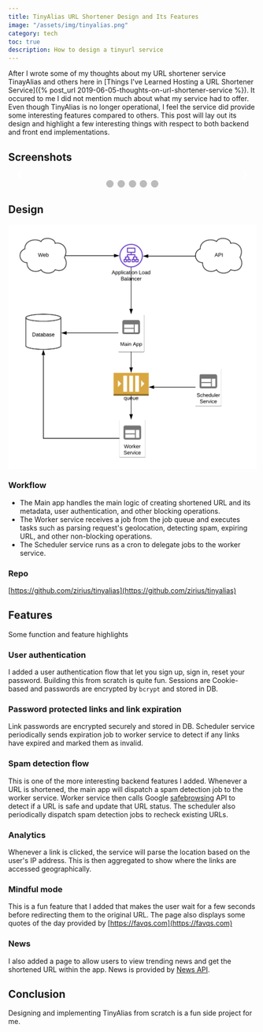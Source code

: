 ```yaml
---
title: TinyAlias URL Shortener Design and Its Features
image: "/assets/img/tinyalias.png"
category: tech
toc: true
description: How to design a tinyurl service
---
```

<style>

.mySlides {display: none}
img {vertical-align: middle;}

/* Slideshow container */
.slideshow-container {
  max-width: 1000px;
  position: relative;
  margin: auto;
}

/* Next & previous buttons */
.prevImg, .nextImg {
  cursor: pointer;
  position: absolute;
  top: 50%;
  width: auto;
  padding: 16px;
  margin-top: -22px;
  color: white;
  font-weight: bold;
  font-size: 18px;
  transition: 0.6s ease;
  border-radius: 0 3px 3px 0;
  user-select: none;
}

/* Position the "next button" to the right */
.nextImg {
  right: 0;
  border-radius: 3px 0 0 3px;
}

/* On hover, add a black background color with a little bit see-through */
.prevImg:hover, .nextImg:hover {
  background-color: rgba(0,0,0,0.8);
}

/* Caption text */
.textImg {
  color: #f2f2f2;
  font-size: 15px;
  padding: 8px 12px;
  position: absolute;
  bottom: 8px;
  width: 100%;
  text-align: center;
}

/* Number text (1/3 etc) */
.numbertextImg {
  color: #f2f2f2;
  font-size: 12px;
  padding: 8px 12px;
  position: absolute;
  top: 0;
}

/* The dots/bullets/indicators */
.dot {
  cursor: pointer;
  height: 15px;
  width: 15px;
  margin: 0 2px;
  background-color: #bbb;
  border-radius: 50%;
  display: inline-block;
  transition: background-color 0.6s ease;
}

.active, .dot:hover {
  background-color: #717171;
}

/* Fading animation */
.fade {
  -webkit-animation-name: fade;
  -webkit-animation-duration: 1.5s;
  animation-name: fade;
  animation-duration: 1.5s;
}

@-webkit-keyframes fade {
  from {opacity: .4} 
  to {opacity: 1}
}

@keyframes fade {
  from {opacity: .4} 
  to {opacity: 1}
}

/* On smaller screens, decrease text size */
@media only screen and (max-width: 300px) {
  .prevImg, .nextImg,.textImg {font-size: 11px}
}
</style>

After I wrote some of my thoughts about my URL shortener service TinayAlias and others here in [Things I've Learned Hosting a URL Shortener Service]({% post_url 2019-06-05-thoughts-on-url-shortener-service %}). It occured to me I did not mention much about what my service had to offer. Even though TinyAlias is no longer operational, I feel the service did provide some interesting features compared to others. This post will lay out its design and highlight a few interesting things with respect to both backend and front end implementations. 

<!--more-->

## Screenshots
<!-- Slideshow container -->
<div class="slideshow-container">

<!-- Full-width images with number and caption text -->
<div class="mySlides fade">
<div class="numbertextImg">1 / 5</div>
<img src="/assets/img/tinyalias-authentication.png" alt="TinyAlias Authentication">
</div>

<div class="mySlides fade">
<div class="numbertextImg">2 / 5</div>
<img src="/assets/img/tinyalias-password.png" alt="TinyAlias Password">
</div>

<div class="mySlides fade">
<div class="numbertextImg">3 / 5</div>
<img src="/assets/img/tinyalias-analytics.png" alt="TinyAlias Analytics">
</div>

<div class="mySlides fade">
<div class="numbertextImg">4 / 5</div>
<img src="/assets/img/tinyalias-mindful.png" alt="TinyAlias Mindful">
</div>

<div class="mySlides fade">
<div class="numbertextImg">5 / 5</div>
<img src="/assets/img/tinyalias-news.png" alt="TinyAlias News">
</div>

<!-- Next and previous buttons -->
<a class="prevImg" onclick="plusSlides(-1)">&#10094;</a>
<a class="nextImg" onclick="plusSlides(1)">&#10095;</a>
</div>
<br>

<!-- The dots/circles -->
<div style="text-align:center">
<span class="dot" onclick="currentSlide(1)"></span> 
<span class="dot" onclick="currentSlide(2)"></span> 
<span class="dot" onclick="currentSlide(3)"></span> 
<span class="dot" onclick="currentSlide(4)"></span> 
<span class="dot" onclick="currentSlide(5)"></span> 
</div>

## Design

![TinyAlias Design](/assets/img/tinyalias-diagram.png)

### Workflow

* The Main app handles the main logic of creating shortened URL and its metadata, user authentication, and other blocking operations.
* The Worker service receives a job from the job queue and executes tasks such as parsing request's geolocation, detecting spam, expiring URL, and other non-blocking operations.
* The Scheduler service runs as a cron to delegate jobs to the worker service.

### Repo
[https://github.com/zirius/tinyalias](https://github.com/zirius/tinyalias)

## Features

Some function and feature highlights

### User authentication

I added a user authentication flow that let you sign up, sign in, reset your password. Building this from scratch is quite fun. Sessions are Cookie-based and passwords are encrypted by `bcrypt` and stored in DB. 

### Password protected links and link expiration
Link passwords are encrypted securely and stored in DB. Scheduler service periodically sends expiration job to worker service to detect if any links have expired and marked them as invalid.

### Spam detection flow
This is one of the more interesting backend features I added. Whenever a URL is shortened, the main app will dispatch a spam detection job to the worker service. Worker service then calls Google [safebrowsing](https://safebrowsing.google.com/) API to detect if a URL is safe and update that URL status. The scheduler also periodically dispatch spam detection jobs to recheck existing URLs.

### Analytics
Whenever a link is clicked, the service will parse the location based on the user's IP address. This is then aggregated to show where the links are accessed geographically.

### Mindful mode
This is a fun feature that I added that makes the user wait for a few seconds before redirecting them to the original URL. The page also displays some quotes of the day provided by [https://favqs.com](https://favqs.com)

### News 
I also added a page to allow users to view trending news and get the shortened URL within the app. News is provided by [News API](https://newsapi.org/).

<script type="text/javascript">
var slideIndex = 1;
showSlides(slideIndex);

function plusSlides(n) {
  showSlides(slideIndex += n);
}

function currentSlide(n) {
  showSlides(slideIndex = n);
}

function showSlides(n) {
  var i;
  var slides = document.getElementsByClassName("mySlides");
  var dots = document.getElementsByClassName("dot");
  if (n > slides.length) {slideIndex = 1}    
  if (n < 1) {slideIndex = slides.length}
  for (i = 0; i < slides.length; i++) {
      slides[i].style.display = "none";  
  }
  for (i = 0; i < dots.length; i++) {
      dots[i].className = dots[i].className.replace(" active", "");
  }
  slides[slideIndex-1].style.display = "block";  
  dots[slideIndex-1].className += " active";
}
</script>
## Conclusion
Designing and implementing TinyAlias from scratch is a fun side project for me.
